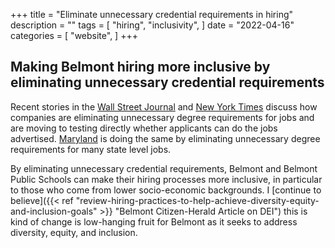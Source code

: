 +++
title = "Eliminate unnecessary credential requirements in hiring"
description = ""
tags = [
    "hiring",
    "inclusivity",
]
date = "2022-04-16"
categories = [
    "website",
]
+++

## Making Belmont hiring more inclusive by eliminating unnecessary credential requirements

Recent stories in the [Wall Street Journal](https://www.wsj.com/articles/tech-jobs-no-college-degree-necessary-11649371535) and [New York Times](https://www.nytimes.com/2022/04/08/business/hiring-without-college-degree.html) discuss how companies are eliminating unnecessary degree requirements for jobs and are moving to testing directly whether applicants can do the jobs advertised. [Maryland](https://www.bloomberg.com/opinion/articles/2022-03-17/maryland-is-taking-a-stand-against-the-overvalued-college-degree?sref=htOHjx5Y) is doing the same by eliminating unnecessary degree requirements for many state level jobs.

By eliminating unnecessary credential requirements, Belmont and Belmont Public Schools can make their hiring processes more inclusive, in particular to those who come from lower socio-economic backgrounds. I [continue to believe]({{< ref "review-hiring-practices-to-help-achieve-diversity-equity-and-inclusion-goals" >}} "Belmont Citizen-Herald Article on DEI") this is kind of change is low-hanging fruit for Belmont as it seeks to address diversity, equity, and inclusion.
